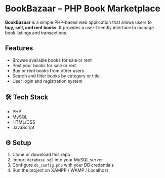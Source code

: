 # BookBazaar – PHP Book Marketplace

**BookBazaar** is a simple PHP-based web application that allows users to **buy, sell, and rent books**. It provides a user-friendly interface to manage book listings and transactions.

##  Features

*  Browse available books for sale or rent
*  Post your books for sale or rent
*  Buy or rent books from other users
*  Search and filter books by category or title
*  User login and registration system

## 🛠 Tech Stack

* PHP
* MySQL
* HTML/CSS
* JavaScript

## ⚙ Setup

1. Clone or download this repo
2. Import `database.sql` into your MySQL server
3. Configure `db_config.php` with your DB credentials
4. Run the project on XAMPP / WAMP / Localhost




